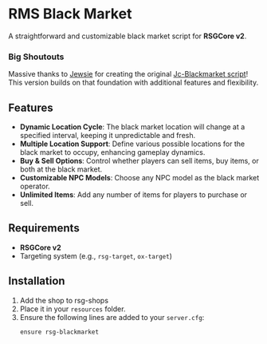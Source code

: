 # RMS Black Market

A straightforward and customizable black market script for **RSGCore v2**. 

### Big Shoutouts 
Massive thanks to [Jewsie](https://github.com/Jewsie) for creating the original [Jc-Blackmarket script](https://forum.cfx.re/t/rsg-free-jc-blackmarket/5224412)! This version builds on that foundation with additional features and flexibility.

## Features

- **Dynamic Location Cycle**: The black market location will change at a specified interval, keeping it unpredictable and fresh.
- **Multiple Location Support**: Define various possible locations for the black market to occupy, enhancing gameplay dynamics.
- **Buy & Sell Options**: Control whether players can sell items, buy items, or both at the black market.
- **Customizable NPC Models**: Choose any NPC model as the black market operator.
- **Unlimited Items**: Add any number of items for players to purchase or sell.

## Requirements

- **RSGCore v2**  
- Targeting system (e.g., `rsg-target`, `ox-target`)

## Installation

1. Add the shop to rsg-shops
2. Place it in your `resources` folder.
3. Ensure the following lines are added to your `server.cfg`:
   ```plaintext
   ensure rsg-blackmarket
